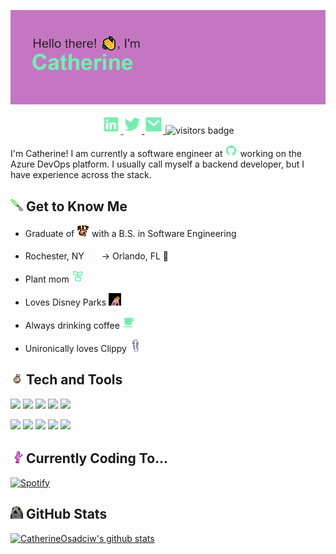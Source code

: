 ![Header Image](https://github.com/CatherineOsadciw/CatherineOsadciw/blob/master/assets/newheader.png)

<p class="socials" align="center">
    <a href="https://www.linkedin.com/in/catherine-osadciw-a65517128/">
        <img src="https://github.com/CatherineOsadciw/CatherineOsadciw/blob/master/assets/linkedin-box-fill.png" width="30px" padding="10px">
    </a>
    <a href="https://twitter.com/cathosadciw">
        <img src="https://github.com/CatherineOsadciw/CatherineOsadciw/blob/master/assets/twitter-fill.png" width="30px" padding="10px">
    </a>
    <a href="mailto:CatherineOsadciw@github.com">
        <img src="https://github.com/CatherineOsadciw/CatherineOsadciw/blob/master/assets/mail-fill.png" width="30px" padding="10px">
    </a>
    <a>
        <img src="https://visitor-badge.glitch.me/badge?page_id=CatherineOsadciw.CatherineOsadciw" alt="visitors badge" padding="10px 10px 0px 10px"/>
    </a>
</p>

I'm Catherine!  I am currently a software engineer at  <img src="https://github.com/CatherineOsadciw/CatherineOsadciw/blob/master/assets/github-fill.png" width="20px"> working on the Azure DevOps platform.  I usually call myself a backend developer, but I have experience across the stack.

##  <img src="https://github.com/CatherineOsadciw/CatherineOsadciw/blob/master/assets/lightsaber.png" width="20px"> Get to Know Me
- Graduate of <img src="https://github.com/CatherineOsadciw/CatherineOsadciw/blob/master/assets/rit-new.png" width="20px"> with a B.S. in Software Engineering

- Rochester, NY <img src="https://github.com/CatherineOsadciw/CatherineOsadciw/blob/master/assets/rochester-new.png" width="20px"> -> Orlando, FL 🦢

- Plant mom <img src="https://github.com/CatherineOsadciw/CatherineOsadciw/blob/master/assets/plant-line.png" width="20px"> 

- Loves Disney Parks <img src="https://github.com/CatherineOsadciw/CatherineOsadciw/blob/master/assets/cinderella.gif" width="20px"> 

- Always drinking coffee <img src="https://github.com/CatherineOsadciw/CatherineOsadciw/blob/master/assets/cup-fill.png" width="20x"> 

- Unironically loves Clippy <img src="https://github.com/CatherineOsadciw/CatherineOsadciw/blob/master/assets/clippy.png" width="20px"> 


## <img src="https://github.com/CatherineOsadciw/CatherineOsadciw/blob/master/assets/rolling-bb8.gif" width="20px"> Tech and Tools 

![](https://img.shields.io/badge/Code-Java-informational?style=flat&logo=Java&logoColor=white&color=75edb2)
![](https://img.shields.io/badge/Code-Ruby-informational?style=flat&logo=Ruby&logoColor=white&color=75edb2)
![](https://img.shields.io/badge/Code-CSharp-informational?style=flat&logo=Microsoft&logoColor=white&color=75edb2)
![](https://img.shields.io/badge/Code-Python-informational?style=flat&logo=Python&logoColor=white&color=75edb2)
![](https://img.shields.io/badge/Code-SQL-informational?style=flat&logo=MySQL&logoColor=white&color=75edb2)

![](https://img.shields.io/badge/Tools-VS-informational?style=flat&logo=Visual-Studio&logoColor=white&color=c576c3)
![](https://img.shields.io/badge/Tools-VSCode-informational?style=flat&logo=Visual-Studio-Code&logoColor=white&color=c576c3)
![](https://img.shields.io/badge/Tools-AWS-informational?style=flat&logo=Amazon-AWS&logoColor=white&color=c576c3)
![](https://img.shields.io/badge/Tools-GitHub-informational?style=flat&logo=GitHub&logoColor=white&color=c576c3)
![](https://img.shields.io/badge/Tools-AzureDevOps-informational?style=flat&logo=Azure-DevOps&logoColor=white&color=c576c3)

## <img src="https://github.com/CatherineOsadciw/CatherineOsadciw/blob/master/assets/party_chewbacca.gif" width="20px"> Currently Coding To...
[![Spotify](https://spotify-nu.vercel.app/api/spotify)](https://open.spotify.com/user/dex5b3m3iwj04wtr8zsfzhatl)

##  <img src="https://github.com/CatherineOsadciw/CatherineOsadciw/blob/master/assets/porg.png" width="20px"> GitHub Stats

[![CatherineOsadciw's github stats](https://github-readme-stats.vercel.app/api?username=CatherineOsadciw&count_private=true&show_icons=true&theme=cobalt&include_all_commits=true)](https://github.com/CatherineOsadciw/github-readme-stats)


<!--
**CatherineOsadciw/CatherineOsadciw** is a ✨ _special_ ✨ repository because its `README.md` (this file) appears on your GitHub profile.

Here are some ideas to get you started:

- 🔭 I’m currently working on ...
- 🌱 I’m currently learning ...
- 👯 I’m looking to collaborate on ...
- 🤔 I’m looking for help with ...
- 💬 Ask me about ...
- 📫 How to reach me: ...
- 😄 Pronouns: ...
- ⚡ Fun fact: ...
-->
